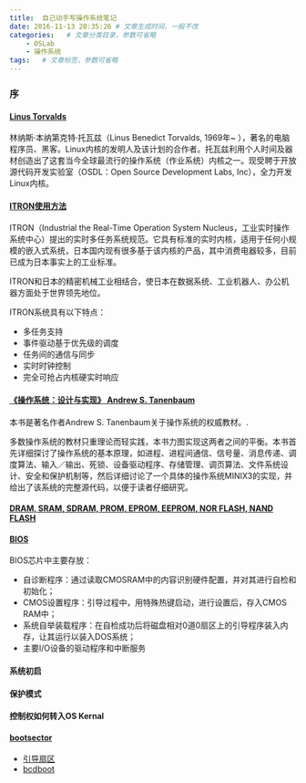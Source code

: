 ```yaml
---
title:  自己动手写操作系统笔记
date: 2016-11-13 20:35:26 # 文章生成时间，一般不改
categories:   # 文章分类目录，参数可省略
    - OSLab
    - 操作系统
tags:   # 文章标签，参数可省略
---
```

### 序
#### [Linus Torvalds](http://baike.baidu.com/link?url=ZJfd90CJV8aQV3orIP_1KlzXpIMwpdEbOazLeD5E7E-icKILQ4eAL2jnXfslsz9-D_2GoedM8OIM9f_5FoAeJn0wHXi1xxJi0z8-Xo_DyAZ_7iv4ceFpVPS4UBYbo9z1UHtgshGt-ZiQLlJuxWf1s5oqXEB4mvkyoV4ifQYxwT3)
林纳斯·本纳第克特·托瓦兹（Linus Benedict Torvalds, 1969年~ ），著名的电脑程序员、黑客。Linux内核的发明人及该计划的合作者。托瓦兹利用个人时间及器材创造出了这套当今全球最流行的操作系统（作业系统）内核之一。现受聘于开放源代码开发实验室（OSDL：Open Source Development Labs, Inc），全力开发Linux内核。
<!--more-->
#### [ITRON使用方法](http://www.cnblogs.com/qunxuan/p/4140198.html)
ITRON（Industrial the Real-Time Operation System Nucleus，工业实时操作系统中心）提出的实时多任务系统规范。它具有标准的实时内核，适用于任何小规模的嵌入式系统，日本国内现有很多基于该内核的产品，其中消费电器较多，目前已成为日本事实上的工业标准。 

ITRON和日本的精密机械工业相结合，使日本在数据系统、工业机器人、办公机器方面处于世界领先地位。 

ITRON系统具有以下特点： 

 * 多任务支持 
 * 事件驱动基于优先级的调度 
 * 任务间的通信与同步 
 * 实时时钟控制 
 * 完全可抢占内核硬实时响应 

#### [《操作系统：设计与实现》 Andrew S. Tanenbaum](https://book.douban.com/subject/3108799/)
本书是著名作者Andrew S. Tanenbaum关于操作系统的权威教材。.

多数操作系统的教材只重理论而轻实践，本书力图实现这两者之间的平衡。本书首先详细探讨了操作系统的基本原理，如进程、进程间通信、信号量、消息传递、调度算法、输入／输出、死锁、设备驱动程序、存储管理、调页算法、文件系统设计、安全和保护机制等，然后详细讨论了一个具体的操作系统MINIX3的实现，并给出了该系统的完整源代码，以便于读者仔细研究。

#### [DRAM, SRAM, SDRAM, PROM, EPROM, EEPROM, NOR FLASH, NAND FLASH](http://blog.163.com/alan3902@126/blog/static/8858207200842822435212/)

#### [BIOS](http://baike.baidu.com/link?url=9ahuZhNPyd0l_krXJ4PduSqa8OZM0s87eOeNI2efJKcRMuBCAL7349u8Rbe-LvGaPYiGwU3skZn6Mn8Hzlf2na)
BIOS芯片中主要存放：

 * 自诊断程序：通过读取CMOSRAM中的内容识别硬件配置，并对其进行自检和初始化；
 * CMOS设置程序：引导过程中，用特殊热键启动，进行设置后，存入CMOS RAM中；
 * 系统自举装载程序：在自检成功后将磁盘相对0道0扇区上的引导程序装入内存，让其运行以装入DOS系统；
 * 主要I/O设备的驱动程序和中断服务

#### 系统初启
#### 保护模式
#### 控制权如何转入OS Kernal
#### [bootsector](http://www.myexception.cn/operating-system/1586762.html)
 * [引导扇区](http://baike.baidu.com/link?url=UOxqANi0HfPGHvXfW9hXPWUPEaj89Okg8S3W5ZPkSnPUl7SrTNTdWr0RUqLtWQTxEfM6bDlmvbz8zfG01RjxtzR20io4E7meiWHYv5BY19dlBaF5jDdinq2XkBuI1SV_)
 * [bcdboot](http://baike.baidu.com/link?url=r3NctGfOVd4Kjy4ocM1GM2zyU8o5jQdIJVpcbJuftYpxDDRUDkVF0Vkbl1cKvqXXhVabcYEWwVdrphiULYKy3q)


